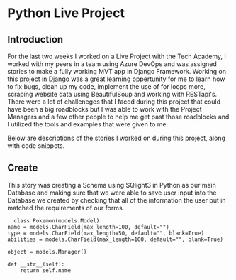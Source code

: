 # Python Live Project

## Introduction
For the last two weeks I worked on a Live Project with the Tech Academy, I worked with my peers in a team using Azure DevOps and was assigned stories to make a fully working MVT app in Django Framework. Working on this project in Django was a great learning oppertunity for me to learn how to fix bugs, clean up my code, implement the use of for loops more, scraping website data using BeautifulSoup and working with RESTapi's. There were a lot of challeneges that I faced during this project that could have been a big roadblocks but I was able to work with the Project Managers and a few other people to help me get past those roadblocks and I utilized the tools and examples that were given to me. 

Below are descriptions of the stories I worked on during this project, along with code snippets.

## Create
This story was creating a Schema using SQlight3 in Python as our main Database and making sure that we were able to save user input into the Database we created by checking that all of the information the user put in matched the requirements of our forms.

      class Pokemon(models.Model):
    name = models.CharField(max_length=100, default="")
    type = models.CharField(max_length=50, default="", blank=True)
    abilities = models.CharField(max_length=100, default="", blank=True)

    object = models.Manager()

    def __str__(self):
        return self.name


